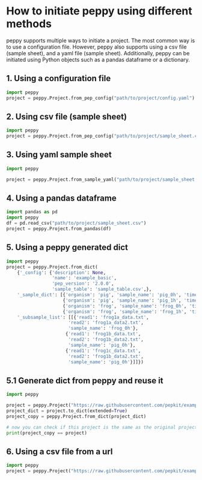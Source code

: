 # How to initiate peppy using different methods

peppy supports multiple ways to initiate a project. The most common way is to use a configuration file. 
However, peppy also supports using a csv file (sample sheet), and a yaml file (sample sheet).
Additionally, peppy can be initiated using Python objects such as a pandas dataframe or a dictionary.

## 1. Using a configuration file
```python
import peppy
project = peppy.Project.from_pep_config("path/to/project/config.yaml")
```

## 2. Using csv file (sample sheet)
```python
import peppy
project = peppy.Project.from_pep_config("path/to/project/sample_sheet.csv")
```

## 3. Using yaml sample sheet

```python
import peppy

project = peppy.Project.from_sample_yaml("path/to/project/sample_sheet.yaml")
```


## 4. Using a pandas dataframe
```python
import pandas as pd
import peppy
df = pd.read_csv("path/to/project/sample_sheet.csv")
project = peppy.Project.from_pandas(df)
```

## 5. Using a peppy generated dict
```python
import peppy
project = peppy.Project.from_dict(
    {'_config': {'description': None,
                 'name': 'example_basic',
                 'pep_version': '2.0.0',
                 'sample_table': 'sample_table.csv',},
    '_sample_dict': [{'organism': 'pig', 'sample_name': 'pig_0h', 'time': '0'},
                     {'organism': 'pig', 'sample_name': 'pig_1h', 'time': '1'},
                     {'organism': 'frog', 'sample_name': 'frog_0h', 'time': '0'},
                     {'organism': 'frog', 'sample_name': 'frog_1h', 'time': '1'}],
    '_subsample_list': [[{'read1': 'frog1a_data.txt',
                       'read2': 'frog1a_data2.txt',
                       'sample_name': 'frog_0h'},
                      {'read1': 'frog1b_data.txt',
                       'read2': 'frog1b_data2.txt',
                       'sample_name': 'pig_0h'},
                      {'read1': 'frog1c_data.txt',
                       'read2': 'frog1b_data2.txt',
                       'sample_name': 'pig_0h'}]]})
```

## 5.1 Generate dict from peppy and reuse it
```python
import peppy

project = peppy.Project("https://raw.githubusercontent.com/pepkit/example_peps/master/example_basic/sample_table.csv")
project_dict = project.to_dict(extended=True)
project_copy = peppy.Project.from_dict(project_dict)

# now you can check if this project is the same as the original project
print(project_copy == project)
```

## 6. Using a csv file from a url
```python
import peppy
project = peppy.Project("https://raw.githubusercontent.com/pepkit/example_peps/master/example_basic/sample_table.csv")
```

